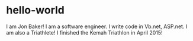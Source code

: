 # hello-world

I am Jon Baker!  I am a software engineer.  I write code in Vb.net, ASP.net.  I am also a Triathlete!  I finished the Kemah Triathlon in April 2015!
